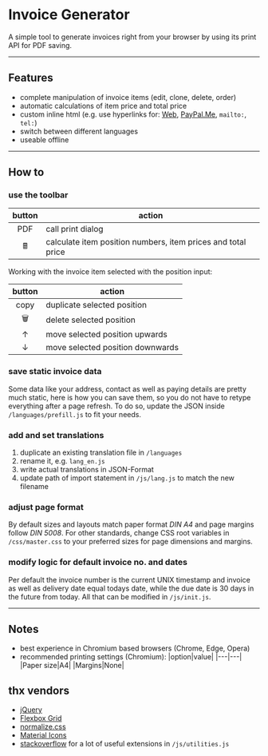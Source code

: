 # **Invoice Generator**
A simple tool to generate invoices right from your browser by using its print API for PDF saving.

---

## **Features**
- complete manipulation of invoice items (edit, clone, delete, order)
- automatic calculations of item price and total price
- custom inline html (e.g. use hyperlinks for: [Web](https://example.com), [PayPal.Me](https://paypal.me), ```mailto:```, ```tel:```)
- switch between different languages
- useable offline

---

## **How to**

### use the toolbar
|button|action|
|:---:|---|
|PDF|call print dialog|
|🖩|calculate item position numbers, item prices and total price|

Working with the invoice item selected with the position input:

|button|action|
|:---:|---|
|copy|duplicate selected position|
|🗑️|delete selected position|
|↑|move selected position upwards|
|↓|move selected position downwards|

### save static invoice data
Some data like your address, contact as well as paying details are pretty much static, here is how you can save them, so you do not have to retype everything after a page refresh. To do so, update the JSON inside ```/languages/prefill.js``` to fit your needs.

### add and set translations
1. duplicate an existing translation file in ```/languages```
2. rename it, e.g. ```lang_en.js```
3. write actual translations in JSON-Format
4. update path of import statement in ```/js/lang.js``` to match the new filename

### adjust page format
By default sizes and layouts match paper format *DIN A4* and page margins follow *DIN 5008*. For other standards, change CSS root variables in ```/css/master.css``` to your preferred sizes for page dimensions and margins.

### modify logic for default invoice no. and dates
Per default the invoice number is the current UNIX timestamp and invoice as well as delivery date equal todays date, while the due date is 30 days in the future from today. All that can be modified in ```/js/init.js```.

---

## **Notes**
- best experience in Chromium based browsers (Chrome, Edge, Opera)
- recommended printing settings (Chromium):
|option|value|
|---|---|
|Paper size|A4|
|Margins|None|


## **thx vendors**
  - [jQuery](http://jquery.com)
  - [Flexbox Grid](http://flexboxgrid.com)
  - [normalize.css](https://necolas.github.io/normalize.css/)
  - [Material Icons](https://material.io/resources/icons/)
  - [stackoverflow](https://stackoverflow.com) for a lot of useful extensions in ```/js/utilities.js```
